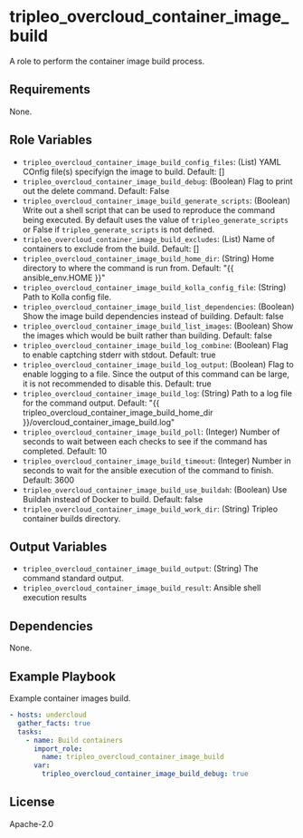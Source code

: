 tripleo_overcloud_container_image_build
=======================================

A role to perform the container image build process.

Requirements
------------

None.

Role Variables
--------------

* `tripleo_overcloud_container_image_build_config_files`: (List) YAML COnfig file(s) specifyign the image to build. Default: []
* `tripleo_overcloud_container_image_build_debug`: (Boolean) Flag to print out the delete command. Default: False
* `tripleo_overcloud_container_image_build_generate_scripts`: (Boolean) Write out a shell script that can be used to reproduce the command being executed. By default uses the value of `tripleo_generate_scripts` or False if `tripleo_generate_scripts` is not defined.
* `tripleo_overcloud_container_image_build_excludes`: (List) Name of containers to exclude from the build. Default: []
* `tripleo_overcloud_container_image_build_home_dir`: (String) Home directory to where the command is run from. Default: "{{ ansible_env.HOME }}"
* `tripleo_overcloud_container_image_build_kolla_config_file`: (String) Path to Kolla config file.
* `tripleo_overcloud_container_image_build_list_dependencies`: (Boolean) Show the image build dependencies instead of building. Default: false
* `tripleo_overcloud_container_image_build_list_images`: (Boolean) Show the images which would be built rather than building. Default: false
* `tripleo_overcloud_container_image_build_log_combine`: (Boolean) Flag to enable captching stderr with stdout. Default: true
* `tripleo_overcloud_container_image_build_log_output`: (Boolean) Flag to enable logging to a file. Since the output of this command can be large, it is not recommended to disable this. Default: true
* `tripleo_overcloud_container_image_build_log`: (String) Path to a log file for the command output. Default: "{{ tripleo_overcloud_container_image_build_home_dir }}/overcloud_container_image_build.log"
* `tripleo_overcloud_container_image_build_poll`: (Integer) Number of seconds to wait between each checks to see if the command has completed. Default: 10
* `tripleo_overcloud_container_image_build_timeout`: (Integer) Number in seconds to wait for the ansible execution of the command to finish. Default: 3600
* `tripleo_overcloud_container_image_build_use_buildah`: (Boolean) Use Buildah instead of Docker to build. Default: false
* `tripleo_overcloud_container_image_build_work_dir`: (String) Tripleo container builds directory.

Output Variables
----------------

* `tripleo_overcloud_container_image_build_output`: (String) The command standard output.
* `tripleo_overcloud_container_image_build_result`: Ansible shell execution results

Dependencies
------------

None.

Example Playbook
----------------

Example container images build.

```yaml
- hosts: undercloud
  gather_facts: true
  tasks:
    - name: Build containers
      import_role:
        name: tripleo_overcloud_container_image_build
      var:
        tripleo_overcloud_container_image_build_debug: true
```

License
-------

Apache-2.0
